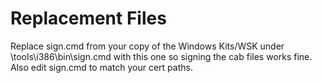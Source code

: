 # Replacement Files

Replace sign.cmd from your copy of the Windows Kits/WSK under \tools\i386\bin\sign.cmd with this one so signing the cab files works fine. Also edit sign.cmd to match your cert paths.